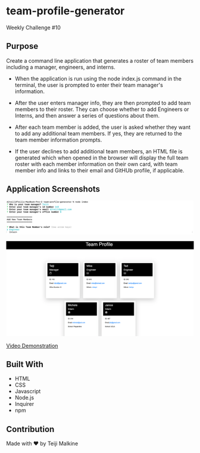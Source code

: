 # team-profile-generator
Weekly Challenge #10

## Purpose

Create a command line application that generates a roster of team members including a manager, engineers, and interns. 

- When the application is run using the node index.js command in the terminal, the user is prompted to enter their team manager's information.

- After the user enters manager info, they are then prompted to add team members to their roster. They can choose whether to add Engineers or Interns, and then answer a series of questions about them.

- After each team member is added, the user is asked whether they want to add any additional team members. If yes, they are returned to the team member information prompts.

- If the user declines to add additional team members, an HTML file is generated which when opened in the browser will display the full team roster with each member information on their own card, with team member info and links to their email and GitHUb profile, if applicable.

## Application Screenshots


![Getting Started](Screen%20Shot%202022-05-12%20at%202.20.44%20AM.png)

![Getting Started](Screen%20Shot%202022-05-12%20at%202.21.20%20AM.png)

[Video Demonstration](https://drive.google.com/file/d/1suwetPR47a8mpcP2Sj6xPH8Kf3Dh-sEu/view)

## Built With

- HTML
- CSS
- Javascript
- Node.js
- Inquirer
- npm

## Contribution
Made with ❤️ by Teiji Malkine

